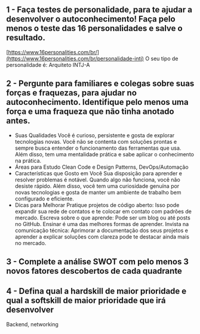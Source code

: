 ## 1 - Faça testes de personalidade, para te ajudar a desenvolver o autoconhecimento! Faça pelo menos o teste das 16 personalidades e salve o resultado.
[https://www.16personalities.com/br/](https://www.16personalities.com/br/personalidade-intj)
O seu tipo de personalidade é:
Arquiteto
INTJ-A
## 2 - Pergunte para familiares e colegas sobre suas forças e fraquezas, para ajudar no autoconhecimento. Identifique pelo menos uma força e uma fraqueza que não tinha anotado antes.
- Suas Qualidades
  Você é curioso, persistente e gosta de explorar tecnologias novas. Você não se contenta com soluções prontas e sempre busca entender o funcionamento das ferramentas que usa. Além disso, tem uma mentalidade prática e sabe aplicar o conhecimento na prática.
- Áreas para Estudo
  Clean Code e Design Patterns, DevOps/Automação
- Características que Gosto em Você
  Sua disposição para aprender e resolver problemas é notável. Quando algo não funciona, você não desiste rápido. Além disso, você tem uma curiosidade genuína por novas tecnologias e gosta de manter um ambiente de trabalho bem configurado e eficiente.
- Dicas para Melhorar
  Pratique projetos de código aberto: Isso pode expandir sua rede de contatos e te colocar em contato com padrões de mercado.
  Escreva sobre o que aprende: Pode ser um blog ou até posts no GitHub. Ensinar é uma das melhores formas de aprender.
  Invista na comunicação técnica: Aprimorar a documentação dos seus projetos e aprender a explicar soluções com clareza pode te destacar ainda mais no mercado.

## 3 - Complete a análise SWOT com pelo menos 3 novos fatores descobertos de cada quadrante


## 4 - Defina qual a hardskill de maior prioridade e qual a softskill de maior prioridade que irá desenvolver
Backend, networking
